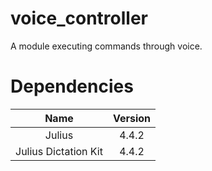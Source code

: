 # voice_controller

A module executing commands through voice.

# Dependencies

| Name   | Version    |
|:-----:|:-----------:|
| Julius | 4.4.2      |
| Julius Dictation Kit | 4.4.2 |
